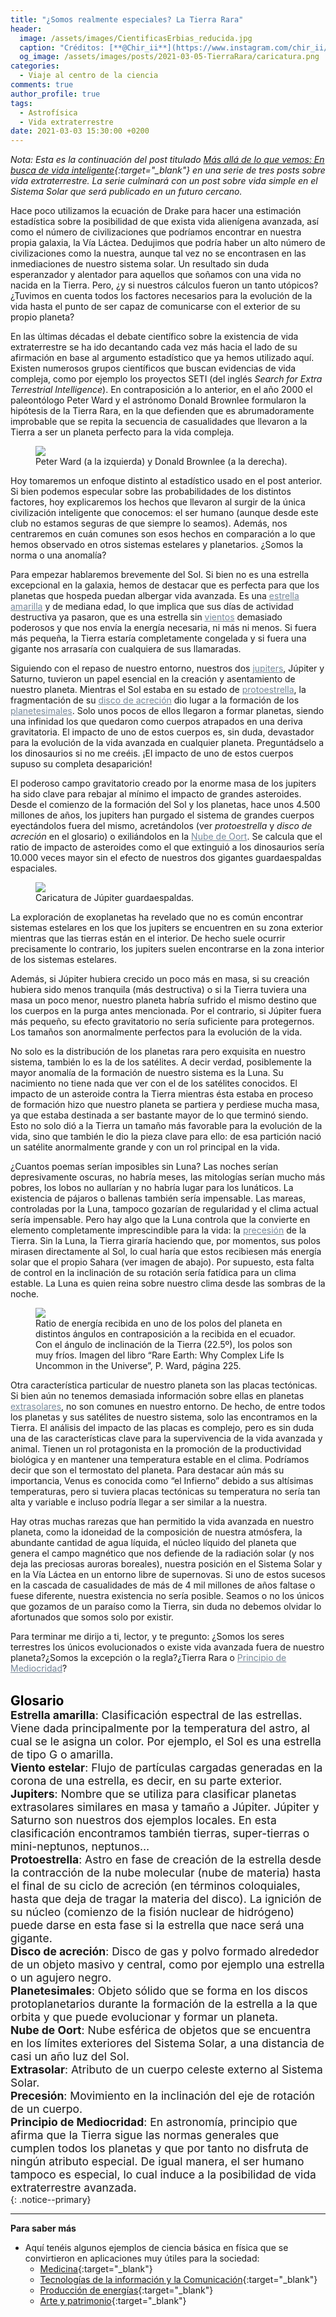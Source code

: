 ```yaml
---
title: "¿Somos realmente especiales? La Tierra Rara"
header:
  image: /assets/images/CientificasErbias_reducida.jpg
  caption: "Créditos: [**@Chir_ii**](https://www.instagram.com/chir_ii/?hl=en)"
  og_image: /assets/images/posts/2021-03-05-TierraRara/caricatura.png
categories:
  - Viaje al centro de la ciencia
comments: true
author_profile: true
tags:
  - Astrofísica
  - Vida extraterrestre
date: 2021-03-03 15:30:00 +0200
--- 
```


*Nota: Esta es la continuación del post titulado [Más allá de lo que vemos: En busca de vida inteligente](https://cientificaserbias.github.io/blog/viaje%20al%20centro%20de%20la%20ciencia/drake/){:target="_blank"} en una serie de tres posts sobre vida extraterrestre. La serie culminará con un post sobre vida simple en el Sistema Solar que será publicado en un futuro cercano.*

Hace poco utilizamos la ecuación de Drake para hacer una estimación estadística sobre la posibilidad de que exista vida alienígena avanzada, así como el número de civilizaciones que podríamos encontrar en nuestra propia galaxia, la Vía Láctea. Dedujimos que podría haber un alto número de civilizaciones como la nuestra, aunque tal vez no se encontrasen en las inmediaciones de nuestro sistema solar. Un resultado sin duda esperanzador y alentador para aquellos que soñamos con una vida no nacida en la Tierra. Pero, ¿y si nuestros cálculos fueron un tanto utópicos? ¿Tuvimos en cuenta todos los factores necesarios para la evolución de la vida hasta el punto de ser capaz de comunicarse con el exterior de su propio planeta?

En las últimas décadas el debate científico sobre la existencia de vida extraterrestre se ha ido decantando cada vez más hacia el lado de su afirmación en base al argumento estadístico que ya hemos utilizado aquí. Existen numerosos grupos científicos que buscan evidencias de vida compleja, como por ejemplo los proyectos SETI (del inglés *Search for Extra Terrestrial Intelligence*). En contraposición a lo anterior, en el año 2000 el paleontólogo Peter Ward y el astrónomo Donald Brownlee formularon la hipótesis de la Tierra Rara, en la que defienden que es abrumadoramente improbable que se repita la secuencia de casualidades que llevaron a la Tierra a ser un planeta perfecto para la vida compleja.

<figure>
	<img src="{{ site.url }}{{ site.baseurl }}/assets/images/posts/2021-03-05-TierraRara/autores.png"/>
	<figcaption> Peter Ward (a la izquierda) y Donald Brownlee (a la derecha). 
</figcaption>
</figure>

Hoy tomaremos un enfoque distinto al estadístico usado en el post anterior. Si bien podemos especular sobre las probabilidades de los distintos factores, hoy explicaremos los hechos que llevaron al surgir de la única civilización inteligente que conocemos: el ser humano (aunque desde este club no estamos seguras de que siempre lo seamos). Además, nos centraremos en cuán comunes son esos hechos en comparación a lo que hemos observado en otros sistemas estelares y planetarios. ¿Somos la norma o una anomalía?

Para empezar hablaremos brevemente del Sol. Si bien no es una estrella excepcional en la galaxia, hemos de destacar que es perfecta para que los planetas que hospeda puedan albergar vida avanzada. Es una <a style="color:lightslategray" href="https://cientificaserbias.github.io/blog/viaje%20al%20centro%20de%20la%20ciencia/TierraRara/index.html#target">estrella amarilla</a> y de mediana edad, lo que implica que sus días de actividad destructiva ya pasaron, que es una estrella sin <a style="color:lightslategray" href="https://cientificaserbias.github.io/blog/viaje%20al%20centro%20de%20la%20ciencia/TierraRara/index.html#target">vientos</a> demasiado poderosos y que nos envía la energía necesaria, ni más ni menos. Si fuera más pequeña, la Tierra estaría completamente congelada y si fuera una gigante nos arrasaría con cualquiera de sus llamaradas. 

Siguiendo con el repaso de nuestro entorno, nuestros dos  <a style="color:lightslategray" href="https://cientificaserbias.github.io/blog/viaje%20al%20centro%20de%20la%20ciencia/TierraRara/index.html#target">jupiters</a>, Júpiter y Saturno, tuvieron un papel esencial en la creación y asentamiento de nuestro planeta. Mientras el Sol estaba en su estado de <a style="color:lightslategray" href="https://cientificaserbias.github.io/blog/viaje%20al%20centro%20de%20la%20ciencia/TierraRara/index.html#target">protoestrella</a>, la fragmentación de su <a style="color:lightslategray" href="https://cientificaserbias.github.io/blog/viaje%20al%20centro%20de%20la%20ciencia/TierraRara/index.html#target">disco de acreción</a> dio lugar a la formación de los <a style="color:lightslategray" href="https://cientificaserbias.github.io/blog/viaje%20al%20centro%20de%20la%20ciencia/TierraRara/index.html#target">planetesimales</a>. Solo unos pocos de ellos llegaron a formar planetas, siendo una infinidad los que quedaron como cuerpos atrapados en una deriva gravitatoria. El impacto de uno de estos cuerpos es, sin duda, devastador para la evolución de la vida avanzada en cualquier planeta. Preguntádselo a los dinosaurios si no me creéis. ¡El impacto de uno de estos cuerpos supuso su completa desaparición!

El poderoso campo gravitatorio creado por la enorme masa de los jupiters ha sido clave para rebajar al mínimo el impacto de grandes asteroides. Desde el comienzo de la formación del Sol y los planetas, hace unos 4.500 millones de años, los jupiters han purgado el sistema de grandes cuerpos eyectándolos fuera del mismo, acretándolos (ver *protoestrella* y *disco de acreción* en el glosario) o exiliándolos en la <a style="color:lightslategray" href="https://cientificaserbias.github.io/blog/viaje%20al%20centro%20de%20la%20ciencia/TierraRara/index.html#target">Nube de Oort</a>. Se calcula que el ratio de impacto de asteroides como el que extinguió a los dinosaurios sería 10.000 veces mayor sin el efecto de nuestros dos gigantes guardaespaldas espaciales.

<figure>
	<img src="{{ site.url }}{{ site.baseurl }}/assets/images/posts/2021-03-05-TierraRara/caricatura.png"/>
	<figcaption> Caricatura de Júpiter guardaespaldas. 
</figcaption>
</figure>

La exploración de exoplanetas ha revelado que no es común encontrar sistemas estelares en los que los jupiters se encuentren en su zona exterior mientras que las tierras están en el interior. De hecho suele ocurrir precisamente lo contrario, los jupiters suelen encontrarse en la zona interior de los sistemas estelares. 

Además, si Júpiter hubiera crecido un poco más en masa, si su creación hubiera sido menos tranquila (más destructiva) o si la Tierra tuviera una masa un poco menor, nuestro planeta habría sufrido el mismo destino que los cuerpos en la purga antes mencionada. Por el contrario, si Júpiter fuera más pequeño, su efecto gravitatorio no sería suficiente para protegernos. Los tamaños son anormalmente perfectos para la evolución de la vida. 

No solo es la distribución de los planetas rara pero exquisita en nuestro sistema, también lo es la de los satélites. A decir verdad, posiblemente la mayor anomalía de la formación de nuestro sistema es la Luna. Su nacimiento no tiene nada que ver con el de los satélites conocidos. El impacto de un asteroide contra la Tierra mientras ésta estaba en proceso de formación hizo que nuestro planeta se partiera y perdiese mucha masa, ya que estaba destinada a ser bastante mayor de lo que terminó siendo. Esto no solo dió a la Tierra un tamaño más favorable para la evolución de la vida, sino que también le dio la pieza clave para ello: de esa partición nació un satélite anormalmente grande y con un rol principal en la vida.

¿Cuantos poemas serían imposibles sin Luna? Las noches serían depresivamente oscuras, no habría meses, las mitologías serían mucho más pobres, los lobos no aullarían y no habría lugar para los lunáticos. La existencia de pájaros o ballenas también sería impensable. Las mareas, controladas por la Luna, tampoco gozarían de regularidad y el clima actual sería impensable. Pero hay algo que la Luna controla que la convierte en elemento completamente imprescindible para la vida: la <a style="color:lightslategray" href="https://cientificaserbias.github.io/blog/viaje%20al%20centro%20de%20la%20ciencia/TierraRara/index.html#target">precesión</a> de la Tierra. Sin la Luna, la Tierra giraría haciendo que, por momentos, sus polos mirasen directamente al Sol, lo cual haría que estos recibiesen más energía solar que el propio Sahara (ver imagen de abajo). Por supuesto, esta falta de control en la inclinación de su rotación sería fatídica para un clima estable. La Luna es quien reina sobre nuestro clima desde las sombras de la noche.

<figure>
	<img src="{{ site.url }}{{ site.baseurl }}/assets/images/posts/2021-03-05-TierraRara/precesion.png"/>
	<figcaption> Ratio de energía recibida en uno de los polos del planeta en distintos ángulos en contraposición a la recibida en el ecuador. Con el ángulo de inclinación de la Tierra (22.5º), los polos son muy fríos. Imagen del libro “Rare Earth: Why Complex Life Is Uncommon in the Universe”, P. Ward, página 225. 
</figcaption>
</figure>

Otra característica particular de nuestro planeta son las placas tectónicas. Si bien aún no tenemos demasiada información sobre ellas en planetas <a style="color:lightslategray" href="https://cientificaserbias.github.io/blog/viaje%20al%20centro%20de%20la%20ciencia/TierraRara/index.html#target">extrasolares</a>, no son comunes en nuestro entorno. De hecho, de entre todos los planetas y sus satélites de nuestro sistema, solo las encontramos en la Tierra. El análisis del impacto de las placas es complejo, pero es sin duda una de las características clave para la supervivencia de la vida avanzada y animal. Tienen un rol protagonista en la promoción de la productividad biológica y en mantener una temperatura estable en el clima. Podríamos decir que son el termostato del planeta. Para destacar aún más su importancia, Venus es conocida como “el Infierno” debido a sus altísimas temperaturas, pero si tuviera placas tectónicas su temperatura no sería tan alta y variable e incluso podría llegar a ser similar a la nuestra. 

Hay otras muchas rarezas que han permitido la vida avanzada en nuestro planeta, como la idoneidad de la composición de nuestra atmósfera, la abundante cantidad de agua líquida, el núcleo líquido del planeta que genera el campo magnético que nos defiende de la radiación solar (y nos deja las preciosas auroras boreales), nuestra posición en el Sistema Solar y en la Vía Láctea en un entorno libre de supernovas. Si uno de estos sucesos en la cascada de casualidades de más de 4 mil millones de años faltase o fuese diferente, nuestra existencia no sería posible. Seamos o no los únicos que gozamos de un paraíso como la Tierra, sin duda no debemos olvidar lo afortunados que somos solo por existir.

Para terminar me dirijo a ti, lector, y te pregunto: ¿Somos los seres terrestres los únicos evolucionados o existe vida avanzada fuera de nuestro planeta?¿Somos la excepción o la regla?¿Tierra Rara o <a style="color:lightslategray" href="https://cientificaserbias.github.io/blog/viaje%20al%20centro%20de%20la%20ciencia/TierraRara/index.html#target">Principio de Mediocridad</a>?
&nbsp;  
&nbsp;

<span style="font-size:1.5em"><a id="target" style= "color:black"><b>Glosario</b></a></span>
&nbsp;   
<span style="font-size:1.25em">
**Estrella amarilla**: Clasificación espectral de las estrellas. Viene dada principalmente por la temperatura del astro, al cual se le asigna un color. Por ejemplo, el Sol es una estrella de tipo G o amarilla. <br>
**Viento estelar**: Flujo de partículas cargadas generadas en la corona de una estrella, es decir, en su parte exterior. <br>
**Jupiters**: Nombre que se utiliza para clasificar planetas extrasolares similares en masa y tamaño a Júpiter. Júpiter y Saturno son nuestros dos ejemplos locales. En esta clasificación encontramos también tierras, super-tierras o mini-neptunos, neptunos… <br>
**Protoestrella**: Astro en fase de creación de la estrella desde la contracción de la nube molecular (nube de materia) hasta el final de su ciclo de acreción (en términos coloquiales, hasta que deja de tragar la materia del disco). La ignición de su núcleo (comienzo de la fisión nuclear de hidrógeno) puede darse en esta fase si la estrella que nace será una gigante. <br>
**Disco de acreción**: Disco de gas y polvo formado alrededor de un objeto masivo y central, como por ejemplo una estrella o un agujero negro. <br>
**Planetesimales**: Objeto sólido que se forma en los discos protoplanetarios durante la formación de la estrella a la que orbita y que puede evolucionar y formar un planeta. <br>
**Nube de Oort**: Nube esférica de objetos que se encuentra en los límites exteriores del Sistema Solar, a una distancia de casi un año luz del Sol. <br>
**Extrasolar**: Atributo de un cuerpo celeste externo al Sistema Solar. <br>
**Precesión**: Movimiento en la inclinación del eje de rotación de un cuerpo. <br>
**Principio de Mediocridad**: En astronomía, principio que afirma que la Tierra sigue las normas generales que cumplen todos los planetas y que por tanto no disfruta de ningún atributo especial. De igual manera, el ser humano tampoco es especial, lo cual induce a la posibilidad de vida extraterrestre avanzada. <br>
</span>
{: .notice--primary}   

---
**Para saber más**
* Aquí tenéis algunos ejemplos de ciencia básica en física que se convirtieron en aplicaciones muy útiles para la sociedad:
	+ [Medicina](https://www.i-cpan.es/es/content/medicina){:target="_blank"}
	+ [Tecnologías de la información y la Comunicación](https://www.i-cpan.es/es/content/tecnolog%C3%ADas-de-la-informaci%C3%B3n-y-la-comunicaci%C3%B3n){:target="_blank"}
	+ [Producción de energías](https://www.i-cpan.es/es/content/energ%C3%ADa){:target="_blank"}
	+ [Arte y patrimonio](https://www.i-cpan.es/es/content/arte-y-patrimonio){:target="_blank"}
